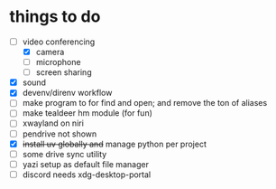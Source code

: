 # things to do

- [ ] video conferencing
  - [x] camera
  - [ ] microphone
  - [ ] screen sharing
- [x] sound
- [x] devenv/direnv workflow
- [ ] make program to for find and open; and remove the ton of aliases
- [ ] make tealdeer hm module (for fun)
- [ ] xwayland on niri
- [ ] pendrive not shown
- [x] ~~install uv globally and~~ manage python per project
- [ ] some drive sync utility
- [ ] yazi setup as default file manager
- [ ] discord needs xdg-desktop-portal